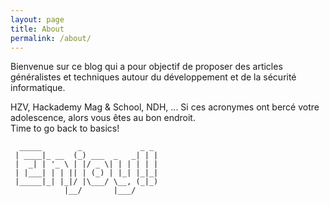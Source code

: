 ```yaml
---
layout: page
title: About
permalink: /about/
---
```


Bienvenue sur ce blog qui a pour objectif de proposer des articles généralistes et techniques autour du développement et de la sécurité informatique.  
  
HZV, Hackademy Mag & School, NDH, ... Si ces acronymes ont bercé votre adolescence, alors vous êtes au bon endroit.  
Time to go back to basics!

```
  _____        _             _ _
 | ____|_ __  (_) ___  _   _| | |
 |  _| | '_ \ | |/ _ \| | | | | |
 | |___| | | || | (_) | |_| |_|_|
 |_____|_| |_|/ |\___/ \__, (_|_)
            |__/       |___/
```
